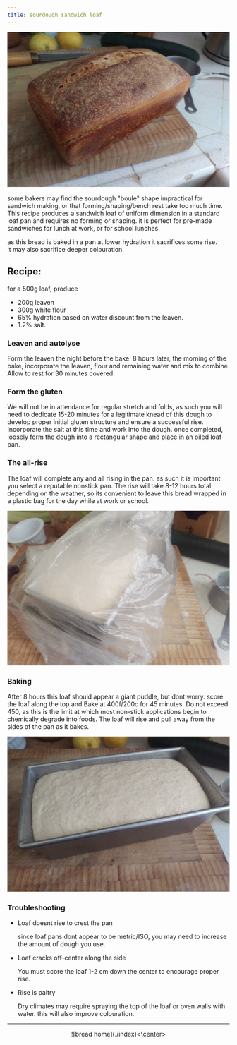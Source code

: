 ```yaml
---
title: sourdough sandwich loaf
---
```


![loaf configuration sourdough](../../images/bread/loaf_sourdough_complete.jpg)

some bakers may find the sourdough "boule" shape impractical for sandwich making,
or that forming/shaping/bench rest take too much time.  This recipe produces a sandwich loaf
of uniform dimension in a standard loaf pan and requires no forming or shaping.  it is perfect
for pre-made sandwiches for lunch at work, or for school lunches.

as this bread is baked in a pan at lower hydration it sacrifices some rise.  
it may also sacrifice deeper colouration. 

## Recipe:
 for a 500g loaf, produce
* 200g leaven
* 300g white flour
* 65% hydration based on water discount from the leaven.
* 1.2% salt.

### Leaven and autolyse
Form the leaven the night before the bake.
8 hours later, the morning of the bake, incorporate the leaven, flour
and remaining water and mix to combine.  Allow to rest for 30 minutes covered.


### Form the gluten

We will not be in attendance for regular stretch and folds, as such you will need 
to dedicate 15-20 minutes for a legitimate knead of this dough to develop proper 
initial gluten structure and ensure a successful rise.  Incorporate the salt at this time
and work into the dough.  once completed, loosely form
the dough into a rectangular shape and place in an oiled loaf pan.

### The all-rise

The loaf will complete any and all rising in the pan.  as such it is important you select a
reputable nonstick pan.  The rise will take 8-12 hours total depending on the weather, so its
convenient to leave this bread wrapped in a plastic bag for the day while at work or school.

![loaf configuration sourdough, covered](../../images/bread/loaf_sourdough_covered.jpg)

### Baking

After 8 hours this loaf should appear a giant puddle, but dont worry.  score the loaf along the top 
and Bake at 400f/200c for 45 minutes.  Do not exceed 450, as this is the limit at which most
non-stick applications begin to chemically degrade into foods.  The loaf will rise and pull away from
the sides of the pan as it bakes.

![loaf configuration sourdough, covered](../../images/bread/loaf_sourdough_risen.jpg)

### Troubleshooting

- Loaf doesnt rise to crest the pan

  since loaf pans dont appear to be metric/ISO, you may need to increase the amount of dough you use.

- Loaf cracks off-center along the side

  You must score the loaf 1-2 cm down the center to encourage proper rise.  

- Rise is paltry

  Dry climates may require spraying the top of the loaf or oven walls with water. this will also improve colouration.

  
---
<center>![bread home](./index)<\center>
